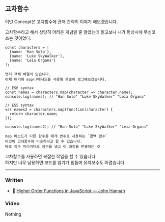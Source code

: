 ## 고차함수

이번 Concept은 고차함수에 관해 간략히 이야기 해보겠습니다.<br>

고차함수라고 해서 상당히 어려운 개념일 줄 알았는데 알고보니 내가 평상시에 무심코 쓰는 것이었다.<br>

```
const characters = [
  {name: 'Han Solo'},
  {name: 'Luke SkyWalker'},
  {name: 'Leia Organa'}
];

먼저 객체 배열이 있습니다.
이제 여기에 map()메서드를 사용해 콘솔에 로그해보겠습니다.
```

```
// ES6 syntax
const names = characters.map(character => character.name);
console.log(names); // "Han Solo" "Luke SkyWalker" "Leia Organa"

// ES5 syntax
var names2 = characters.map(function(character) {
  return character.name;
});

console.log(names2); // "Han Solo" "Luke SkyWalker" "Leia Organa"

map 메소드가 다른 함수를 매개 변수로 사용하는 `콜백 함수`
이것이 고차함수와 비슷하다고 할 수 있습니다.
바로 함수 파라미터로 함수를 넣고 이 과정을 반복하는 것
```

고차함수를 사용하면 복잡한 작업을 할 수 있습니다.<br>
하지만 너무 남용하면 코드를 읽기가 힘들며 유지보수도 어렵습니다.<br>

---

### Written

- 📜 [Higher Order Functions in JavaScript — John Hannah](https://www.lullabot.com/articles/higher-order-functions-in-javascript)

### Video

Nothing
